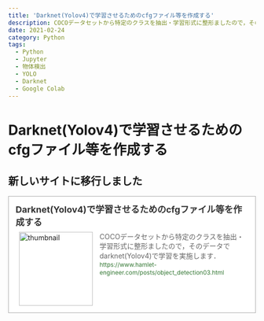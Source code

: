 ```yaml
---
title: 'Darknet(Yolov4)で学習させるためのcfgファイル等を作成する'
description: COCOデータセットから特定のクラスを抽出・学習形式に整形ましたので，そのデータでdarknet(Yolov4)で学習を実施します．
date: 2021-02-24
category: Python
tags:
  - Python
  - Jupyter
  - 物体検出
  - YOLO
  - Darknet
  - Google Colab
---
```


# Darknet(Yolov4)で学習させるためのcfgファイル等を作成する

## 新しいサイトに移行しました
<blockquote class="blogcard" style="width:auto;border:1px solid #aaa;margin:1em 0;padding:1em;line-height:1.4;text-align:left;background:#fff;"><a href="https://www.hamlet-engineer.com/posts/object_detection03.html" target="_blank" style="display:block;text-decoration:none;"><div style="width:100%;margin:0 0 .5em;"><span style="font-size:18px;font-weight:700;color:#333">Darknet(Yolov4)で学習させるためのcfgファイル等を作成する</span></div><div style="min-height:150px;"><div style="float:left;width:150px;height:150px;margin:0 .5em;position:relative;"><img src="https://images.weserv.nl/?w=150&url=https://www.hamlet-engineer.com/image/000000356387_bb.jpg" alt="thumbnail" style="display:block;margin:0;padding:0;width:100%;height:auto;border:none;position:absolute;top:50%;transform:translateY(-50%);"/></div><div style="padding:0 .5em;overflow:hidden;text-overflow:ellipsis;"><span style="font-size:14px;font-weight:400;color:#666">COCOデータセットから特定のクラスを抽出・学習形式に整形ましたので，そのデータでdarknet(Yolov4)で学習を実施します．</span><br/><span style="font-size:12px;font-weight:400;color:#373">https://www.hamlet-engineer.com/posts/object_detection03.html</span></div></div></a></blockquote>